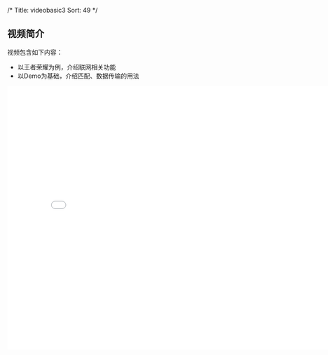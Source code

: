 /*
Title: videobasic3
Sort: 49
*/
## 视频简介

视频包含如下内容：

- 以王者荣耀为例，介绍联网相关功能
- 以Demo为基础，介绍匹配、数据传输的用法

<div style="text-align: center">

<iframe style="width: 800px;height: 600px;" src="//p//player.bilibili.com/player.html?aid=22031839&cid=36414787&page=3" scrolling="no" border="0" frameborder="no" framespacing="0" allowfullscreen="true"> </iframe>

</div>
